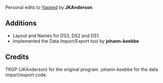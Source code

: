 Personal edits to [Yapped](https://github.com/JKAnderson/Yapped) by **JKAnderson**. 

## Additions
* Layout and Names for DS3, DS2 and DS1.
* Implemented the Data Import/Export tool by **johann-koebbe**

## Credits
TKGP (JKAnderson) for the original program.
johann-koebbe for the data import/export code.
